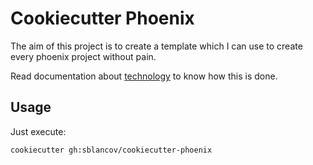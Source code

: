 # Cookiecutter Phoenix

The aim of this project is to create a template which I can use to create every phoenix project without pain.

Read documentation about [technology](./docs/technology.md) to know how this is done.

## Usage

Just execute:

    cookiecutter gh:sblancov/cookiecutter-phoenix